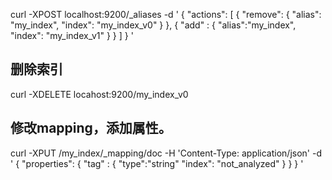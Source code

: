 curl -XPOST localhost:9200/_aliases -d '
{
	"actions": [
	    {
	    	"remove": {
	    		"alias": "my_index",
	    		"index": "my_index_v0"
	    	}
	    },
		{
			"add" : {
			  "alias":"my_index",
			  "index": "my_index_v1"
			}
		}
	]
}
'

## 删除索引
curl -XDELETE locahost:9200/my_index_v0

## 修改mapping，添加属性。
curl -XPUT /my_index/_mapping/doc -H 'Content-Type: application/json' -d '
{
	"properties": {
		"tag" : {
			"type":"string"
			"index": "not_analyzed"
		}
	}
}
'	

